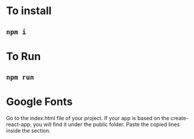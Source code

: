 # To install
## `npm i`

# To Run
## `npm run`

# Google Fonts
Go to the index.html file of your project. If your app is based on the create-react-app, you will find it under the public folder. Paste the copied lines inside the <head> section.
